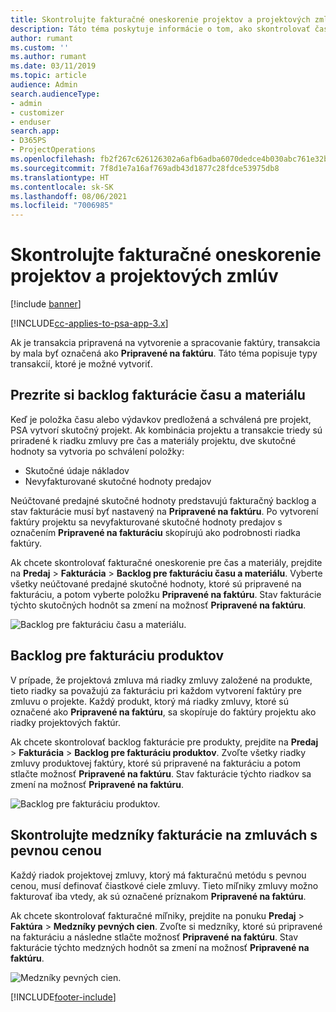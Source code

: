```yaml
---
title: Skontrolujte fakturačné oneskorenie projektov a projektových zmlúv
description: Táto téma poskytuje informácie o tom, ako skontrolovať čas, výdavky a backlogy produktu a ako ich označiť ako pripravené na fakturáciu.
author: rumant
ms.custom: ''
ms.author: rumant
ms.date: 03/11/2019
ms.topic: article
audience: Admin
search.audienceType:
- admin
- customizer
- enduser
search.app:
- D365PS
- ProjectOperations
ms.openlocfilehash: fb2f267c626126302a6afb6adba6070dedce4b030abc761e32b23df174d49ecb
ms.sourcegitcommit: 7f8d1e7a16af769adb43d1877c28fdce53975db8
ms.translationtype: HT
ms.contentlocale: sk-SK
ms.lasthandoff: 08/06/2021
ms.locfileid: "7006985"
---
```

# <a name="review-the-invoicing-backlog-on-projects-and-project-contracts"></a>Skontrolujte fakturačné oneskorenie projektov a projektových zmlúv

[!include [banner](../includes/psa-now-project-operations.md)]

[!INCLUDE[cc-applies-to-psa-app-3.x](../includes/cc-applies-to-psa-app-3x.md)]

Ak je transakcia pripravená na vytvorenie a spracovanie faktúry, transakcia by mala byť označená ako **Pripravené na faktúru**. Táto téma popisuje typy transakcií, ktoré je možné vytvoriť.

## <a name="review-the-time-and-material-billing-backlog"></a>Prezrite si backlog fakturácie času a materiálu

Keď je položka času alebo výdavkov predložená a schválená pre projekt, PSA vytvorí skutočný projekt. Ak kombinácia projektu a transakcie triedy sú priradené k riadku zmluvy pre čas a materiály projektu, dve skutočné hodnoty sa vytvoria po schválení položky:

- Skutočné údaje nákladov 
- Nevyfakturované skutočné hodnoty predajov

Neúčtované predajné skutočné hodnoty predstavujú fakturačný backlog a stav fakturácie musí byť nastavený na **Pripravené na faktúru**. Po vytvorení faktúry projektu sa nevyfakturované skutočné hodnoty predajov s označením **Pripravené na fakturáciu** skopírujú ako podrobnosti riadka faktúry.

Ak chcete skontrolovať fakturačné oneskorenie pre čas a materiály, prejdite na **Predaj** \> **Fakturácia** \> **Backlog pre fakturáciu času a materiálu**. Vyberte všetky neúčtované predajné skutočné hodnoty, ktoré sú pripravené na fakturáciu, a potom vyberte položku **Pripravené na faktúru**. Stav fakturácie týchto skutočných hodnôt sa zmení na možnosť **Pripravené na faktúru**.

![Backlog pre fakturáciu času a materiálu.](media/TMBacklog.png)

## <a name="review-the-product-billing-backlog"></a>Backlog pre fakturáciu produktov

V prípade, že projektová zmluva má riadky zmluvy založené na produkte, tieto riadky sa považujú za fakturáciu pri každom vytvorení faktúry pre zmluvu o projekte. Každý produkt, ktorý má riadky zmluvy, ktoré sú označené ako **Pripravené na faktúru**, sa skopíruje do faktúry projektu ako riadky projektových faktúr.

Ak chcete skontrolovať backlog fakturácie pre produkty, prejdite na **Predaj** \> **Fakturácia** \> **Backlog pre fakturáciu produktov**. Zvoľte všetky riadky zmluvy produktovej faktúry, ktoré sú pripravené na fakturáciu a potom stlačte možnosť **Pripravené na faktúru**. Stav fakturácie týchto riadkov sa zmení na možnosť **Pripravené na faktúru**.

![Backlog pre fakturáciu produktov.](media/ProductBacklog.png)

## <a name="review-billing-milestones-on-fixed-price-contracts"></a>Skontrolujte medzníky fakturácie na zmluvách s pevnou cenou

Každý riadok projektovej zmluvy, ktorý má fakturačnú metódu s pevnou cenou, musí definovať čiastkové ciele zmluvy. Tieto míľniky zmluvy možno fakturovať iba vtedy, ak sú označené príznakom **Pripravené na faktúru**. 

Ak chcete skontrolovať fakturačné míľniky, prejdite na ponuku **Predaj** \> **Faktúra** \> **Medzníky pevných cien**. Zvoľte si medzníky, ktoré sú pripravené na fakturáciu a následne stlačte možnosť **Pripravené na faktúru**. Stav fakturácie týchto medzných hodnôt sa zmení na možnosť **Pripravené na faktúru**.

![Medzníky pevných cien.](media/FPBacklog.png)


[!INCLUDE[footer-include](../includes/footer-banner.md)]